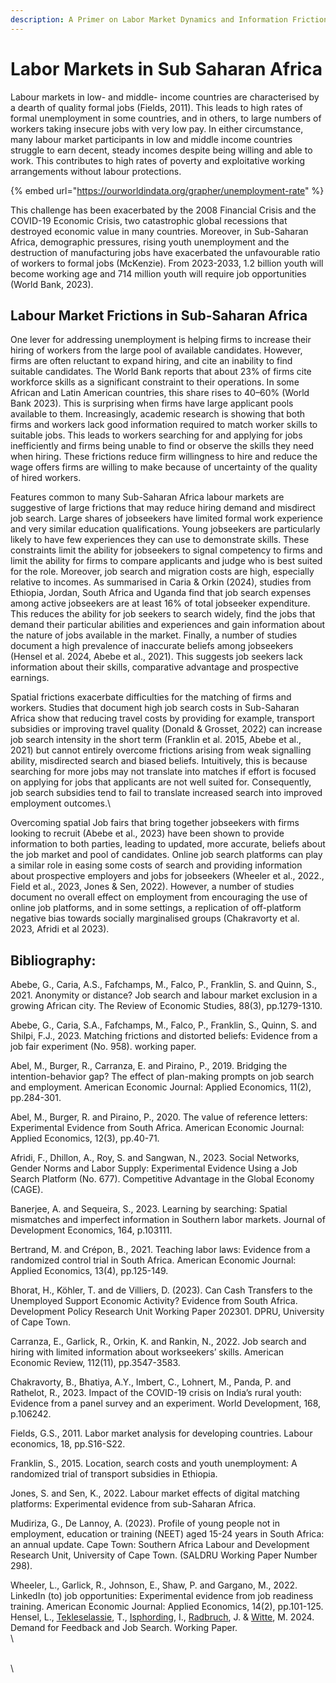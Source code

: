 ```yaml
---
description: A Primer on Labor Market Dynamics and Information Frictions in Low-
---
```


# Labor Markets in Sub Saharan Africa

Labour markets in low- and middle- income countries are characterised by a dearth of quality formal jobs (Fields, 2011). This leads to high rates of formal unemployment in some countries, and in others, to large numbers of workers taking insecure jobs with very low pay. In either circumstance, many labour market participants in low and middle income countries struggle to earn decent, steady incomes despite being willing and able to work. This contributes to high rates of poverty and exploitative working arrangements without labour protections.&#x20;

{% embed url="https://ourworldindata.org/grapher/unemployment-rate" %}

This challenge has been exacerbated by the 2008 Financial Crisis and the COVID-19 Economic Crisis, two catastrophic global recessions that destroyed economic value in many countries. Moreover, in Sub-Saharan Africa, demographic pressures, rising youth unemployment and the destruction of manufacturing jobs have exacerbated the unfavourable ratio of workers to formal jobs (McKenzie). From 2023-2033, 1.2 billion youth will become working age and 714 million youth will require job opportunities (World Bank, 2023).



## Labour Market Frictions in Sub-Saharan Africa

One lever for addressing unemployment is helping firms to increase their hiring of workers from the large pool of available candidates. However, firms are often reluctant to expand hiring, and cite an inability to find suitable candidates. The World Bank reports that about 23% of firms cite workforce skills as a significant constraint to their operations. In some African and Latin American countries, this share rises to 40–60% (World Bank 2023). This is surprising when firms have large applicant pools available to them. Increasingly, academic research is showing that both firms and workers lack good information required to match worker skills to suitable jobs. This leads to workers searching for and applying for jobs inefficiently and firms being unable to find or observe the skills they need when hiring. These frictions reduce firm willingness to hire and reduce the wage offers firms are willing to make because of uncertainty of the quality of hired workers.&#x20;

Features common to many Sub-Saharan Africa labour markets are suggestive of large frictions that may reduce hiring demand and misdirect job search. Large shares of jobseekers have limited formal work experience and very similar education qualifications. Young jobseekers are particularly likely to have few experiences they can use to demonstrate skills. These constraints limit the ability for jobseekers to signal competency to firms and limit the ability for firms to compare applicants and judge who is best suited for the role. Moreover, job search and migration costs are high, especially relative to incomes. As summarised in Caria & Orkin (2024), studies from Ethiopia, Jordan, South Africa and Uganda find that job search expenses among active jobseekers are at least 16% of total jobseeker expenditure. This reduces the ability for job seekers to search widely, find the jobs that demand their particular abilities and experiences and gain information about the nature of jobs available in the market. Finally, a number of studies document a high prevalence of inaccurate beliefs among jobseekers (Hensel et al. 2024, Abebe et al., 2021). This suggests job seekers lack information about their skills, comparative advantage and prospective earnings.

Spatial frictions exacerbate difficulties for the matching of firms and workers. Studies that document high job search costs in Sub-Saharan Africa show that reducing travel costs by providing for example, transport subsidies or improving travel quality (Donald & Grosset, 2022) can increase job search intensity in the short term (Franklin et al. 2015, Abebe et al., 2021) but cannot entirely overcome frictions arising from weak signalling ability, misdirected search and biased beliefs. Intuitively, this is because searching for more jobs may not translate into matches if effort is focused on applying for jobs that applicants are not well suited for. Consequently, job search subsidies tend to fail to translate increased search into improved employment outcomes.\


Overcoming spatial Job fairs that bring together jobseekers with firms looking to recruit (Abebe et al., 2023) have been shown to provide information to both parties, leading to updated, more accurate, beliefs about the job market and pool of candidates. Online job search platforms can play a similar role in easing some costs of search and providing information about prospective employers and jobs for jobseekers (Wheeler et al., 2022., Field et al., 2023, Jones & Sen, 2022). However, a number of studies document no overall effect on employment from encouraging the use of online job platforms, and in some settings, a replication of off-platform negative bias towards socially marginalised groups (Chakravorty et al. 2023, Afridi et al 2023).



## Bibliography:&#x20;

&#x20;Abebe, G., Caria, A.S., Fafchamps, M., Falco, P., Franklin, S. and Quinn, S., 2021. Anonymity or distance? Job search and labour market exclusion in a growing African city. The Review of Economic Studies, 88(3), pp.1279-1310.

Abebe, G., Caria, S.A., Fafchamps, M., Falco, P., Franklin, S., Quinn, S. and Shilpi, F.J., 2023. Matching frictions and distorted beliefs: Evidence from a job fair experiment (No. 958). working paper.

Abel, M., Burger, R., Carranza, E. and Piraino, P., 2019. Bridging the intention-behavior gap? The effect of plan-making prompts on job search and employment. American Economic Journal: Applied Economics, 11(2), pp.284-301.

Abel, M., Burger, R. and Piraino, P., 2020. The value of reference letters: Experimental Evidence from South Africa. American Economic Journal: Applied Economics, 12(3), pp.40-71.

Afridi, F., Dhillon, A., Roy, S. and Sangwan, N., 2023. Social Networks, Gender Norms and Labor Supply: Experimental Evidence Using a Job Search Platform (No. 677). Competitive Advantage in the Global Economy (CAGE).

Banerjee, A. and Sequeira, S., 2023. Learning by searching: Spatial mismatches and imperfect information in Southern labor markets. Journal of Development Economics, 164, p.103111.

Bertrand, M. and Crépon, B., 2021. Teaching labor laws: Evidence from a randomized control trial in South Africa. American Economic Journal: Applied Economics, 13(4), pp.125-149.

Bhorat, H., Köhler, T. and de Villiers, D. (2023). Can Cash Transfers to the Unemployed Support Economic Activity? Evidence from South Africa. Development Policy Research Unit Working Paper 202301. DPRU, University of Cape Town.

Carranza, E., Garlick, R., Orkin, K. and Rankin, N., 2022. Job search and hiring with limited information about workseekers’ skills. American Economic Review, 112(11), pp.3547-3583.

Chakravorty, B., Bhatiya, A.Y., Imbert, C., Lohnert, M., Panda, P. and Rathelot, R., 2023. Impact of the COVID-19 crisis on India’s rural youth: Evidence from a panel survey and an experiment. World Development, 168, p.106242.

Fields, G.S., 2011. Labor market analysis for developing countries. Labour economics, 18, pp.S16-S22.

Franklin, S., 2015. Location, search costs and youth unemployment: A randomized trial of transport subsidies in Ethiopia.

Jones, S. and Sen, K., 2022. Labour market effects of digital matching platforms: Experimental evidence from sub-Saharan Africa.

Mudiriza, G., De Lannoy, A. (2023). Profile of young people not in employment, education or training (NEET) aged 15-24 years in South Africa: an annual update. Cape Town: Southern Africa Labour and Development Research Unit, University of Cape Town. (SALDRU Working Paper Number 298).

Wheeler, L., Garlick, R., Johnson, E., Shaw, P. and Gargano, M., 2022. LinkedIn (to) job opportunities: Experimental evidence from job readiness training. American Economic Journal: Applied Economics, 14(2), pp.101-125.\
Hensel, L., [Tekleselassie](https://cssh.northeastern.edu/faculty/tsegay-tekleselassie/), T., [Isphording](https://sites.google.com/view/ingoeisphording/about-me), I.,  [Radbruch](https://sites.google.com/site/jonasradbruch01/), J. & [Witte](http://www.marcwitte.com/home), M. 2024. Demand for Feedback and Job Search. Working Paper.\
\


\
\
